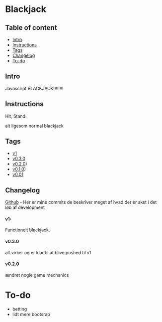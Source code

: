 # Blackjack



## Table of content
* [Intro](#Intro)
* [Instructions](#Instructions)
* [Tags](#Tags)
* [Changelog](#Changelog)
* [To-do](#To-do)





## Intro

Javascript BLACKJACK!!!!!!!!



## Instructions

Hit, Stand.

alt ligesom normal blackjack




## Tags
* [v1](https://github.com/failbreak/Blackjack/releases/tag/V1)
* [v0.3.0](https://github.com/failbreak/Blackjack/releases/tag/V0.3.0)
* [v0.2.0](https://github.com/failbreak/Blackjack/releases/tag/V0.0.2.0))
* [v0.1.0](https://github.com/failbreak/Blackjack/releases/tag/V0.0.1))
* [v0.01](https://github.com/failbreak/Blackjack/releases/tag/V0.01)

## Changelog
[Github](https://github.com/failbreak/Blackjack/commit) - Her er mine commits de beskriver meget af hvad der er sket i det løb af development

#### v1:
Functionelt blackjack.

#### v0.3.0
alt virker og er klar til at blive pushed til v1

#### v0.2.0 
ændret nogle game mechanics


# To-do

* betting
* lidt mere bootsrap

